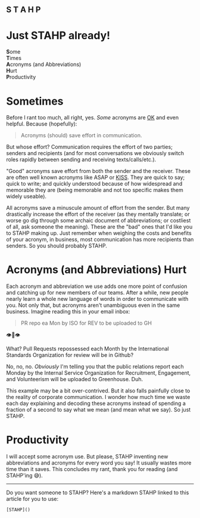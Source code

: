 ## S T A H P

# Just STAHP already!

**S**ome  
**T**imes  
**A**cronyms (and Abbreviations)  
**H**urt  
**P**roductivity

# Sometimes

Before I rant too much, all right, yes. _Some_ acronyms are [OK](https://en.wiktionary.org/wiki/oll_korrect#English) and even helpful. Because (hopefully):

> Acronyms (should) save effort in communication.

But whose effort? Communication requires the effort of two parties; senders and recipients (and for most conversations we obviously switch roles rapidly between sending and receiving texts/calls/etc.).

"Good" acronyms save effort from both the sender and the receiver. These are often well known acronyms like ASAP or [KISS](https://www.kallmanation.com/lets-re-acronym-kiss). They are quick to say; quick to write; and quickly understood because of how widespread and memorable they are (being memorable and not too specific makes them widely useable).

All acronyms save a minuscule amount of effort from the sender. But many drastically increase the effort of the receiver (as they mentally translate; or worse go dig through some archaic document of abbreviations; or costliest of all, ask someone the meaning).  These are the "bad" ones that I'd like you to STAHP making up. Just remember when weighing the costs and benefits of your acronym, in business, most communication has more recipients than senders. So you should probably STAHP.

# Acronyms (and Abbreviations) Hurt

Each acronym and abbreviation we use adds one more point of confusion and catching up for new members of our teams. After a while, new people nearly learn a whole new language of words in order to communicate with you. Not only that, but acronyms aren't unambiguous even in the same business. Imagine reading this in your email inbox:

> PR repo ea Mon by ISO for REV to be uploaded to GH

👁👄👁

What? Pull Requests repossessed each Month by the International Standards Organization for review will be in Github?

No, no, no. _Obviously_ I'm telling you that the public relations report each Monday by the Internal Service Organization for Recruitment, Engagement, and Volunteerism will be uploaded to Greenhouse. Duh.

This example may be a bit over-contrived. But it also falls painfully close to the reality of corporate communication. I wonder how much time we waste each day explaining and decoding these acronyms instead of spending a fraction of a second to say what we mean (and mean what we say). So just STAHP.

# Productivity

I will accept some acronym use. But please, STAHP inventing new abbreviations and acronyms for every word you say! It usually wastes more time than it saves. This concludes my rant, thank you for reading (and STAHP'ing 😅).

---

Do you want someone to STAHP? Here's a markdown STAHP linked to this article for you to use:

```
[STAHP]()
```

 

